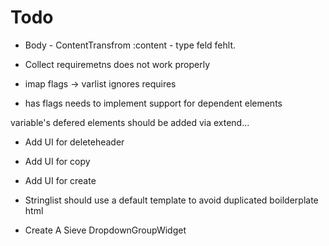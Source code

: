 # Todo

- Body - ContentTransfrom :content - type feld fehlt.

- Collect requiremetns does not work properly

- imap flags -> varlist ignores requires
- has flags needs to implement support for dependent elements

variable's defered elements should be added via extend...

 - Add UI for deleteheader

 - Add UI for copy
 - Add UI for create

 - Stringlist should use a default template to avoid duplicated boilderplate html
 - Create A Sieve DropdownGroupWidget